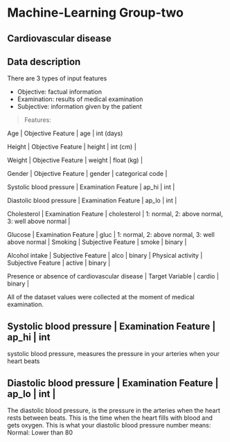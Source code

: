 # Machine-Learning Group-two

## Cardiovascular disease

##  Data description
There are 3 types of input features

* Objective: factual information
* Examination: results of medical examination
* Subjective: information given by the patient

> Features:

Age | Objective Feature | age | int (days)

Height | Objective Feature | height | int (cm) |

Weight | Objective Feature | weight | float (kg) |

Gender | Objective Feature | gender | categorical code |

Systolic blood pressure | Examination Feature | ap_hi | int |

Diastolic blood pressure | Examination Feature | ap_lo | int |

Cholesterol | Examination Feature | cholesterol | 1: normal, 2: above normal, 3: well above normal |

Glucose | Examination Feature | gluc | 1: normal, 2: above normal, 3: well above normal |
Smoking | Subjective Feature | smoke | binary |

Alcohol intake | Subjective Feature | alco | binary |
Physical activity | Subjective Feature | active | binary |

Presence or absence of cardiovascular disease | Target Variable | cardio | binary |

All of the dataset values were collected at the moment of medical examination.



## Systolic blood pressure | Examination Feature | ap_hi | int
systolic blood pressure, measures the pressure in your arteries when your heart beats

## Diastolic blood pressure | Examination Feature | ap_lo | int |
The diastolic blood pressure, is the pressure in the arteries when the heart rests between beats.
This is the time when the heart fills with blood and gets oxygen.
This is what your diastolic blood pressure number means: Normal: Lower than 80




